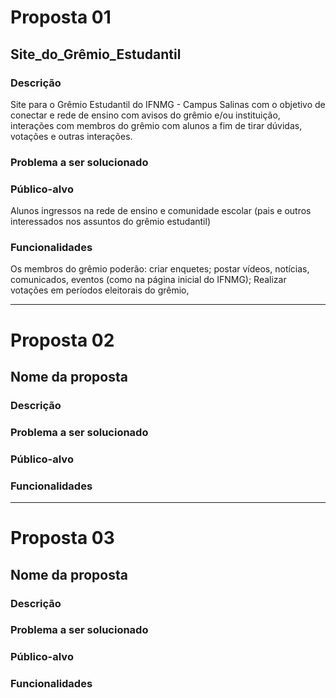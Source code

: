 # Proposta 01

## Site_do_Grêmio_Estudantil

### Descrição
Site para o Grêmio Estudantil do IFNMG - Campus Salinas com o objetivo de conectar e rede de ensino com avisos do grêmio e/ou instituição, interações com membros do grêmio com alunos a fim de tirar dúvidas, votações e outras interações.

### Problema a ser solucionado


### Público-alvo
Alunos ingressos na rede de ensino e comunidade escolar (pais e outros interessados nos assuntos do grêmio estudantil)

### Funcionalidades
Os membros do grêmio poderão: criar enquetes; postar vídeos, notícias, comunicados, eventos (como na página inicial do IFNMG); Realizar votações em períodos eleitorais do grêmio, 

---

# Proposta 02

## Nome da proposta

### Descrição

### Problema a ser solucionado

### Público-alvo

### Funcionalidades

---

# Proposta 03

## Nome da proposta

### Descrição

### Problema a ser solucionado

### Público-alvo

### Funcionalidades
